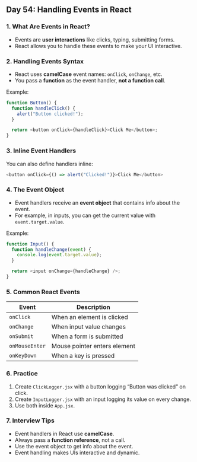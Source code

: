 ## Day 54: Handling Events in React

### 1. What Are Events in React?

- Events are **user interactions** like clicks, typing, submitting forms.
- React allows you to handle these events to make your UI interactive.

<div class="section-break"></div>

### 2. Handling Events Syntax

- React uses **camelCase** event names: `onClick`, `onChange`, etc.
- You pass a **function** as the event handler, **not a function call**.

Example:

```js
function Button() {
  function handleClick() {
    alert("Button clicked!");
  }

  return <button onClick={handleClick}>Click Me</button>;
}
```

<div class="section-break"></div>

### 3. Inline Event Handlers

You can also define handlers inline:

```js
<button onClick={() => alert("Clicked!")}>Click Me</button>
```

<div class="section-break"></div>

### 4. The Event Object

- Event handlers receive an **event object** that contains info about the event.
- For example, in inputs, you can get the current value with `event.target.value`.

Example:

```js
function Input() {
  function handleChange(event) {
    console.log(event.target.value);
  }

  return <input onChange={handleChange} />;
}
```

<div class="section-break"></div>

### 5. Common React Events

| Event          | Description                  |
| -------------- | ---------------------------- |
| `onClick`      | When an element is clicked   |
| `onChange`     | When input value changes     |
| `onSubmit`     | When a form is submitted     |
| `onMouseEnter` | Mouse pointer enters element |
| `onKeyDown`    | When a key is pressed        |

<div class="section-break"></div>

### 6. Practice

<div class="practice">

1. Create `ClickLogger.jsx` with a button logging “Button was clicked” on click.
2. Create `InputLogger.jsx` with an input logging its value on every change.
3. Use both inside `App.jsx`.

</div>

<div class="section-break"></div>

### 7. Interview Tips

- Event handlers in React use **camelCase**.
- Always pass a **function reference**, not a call.
- Use the event object to get info about the event.
- Event handling makes UIs interactive and dynamic.

<div class="section-break"></div>
